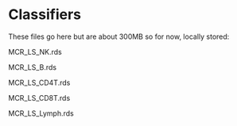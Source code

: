 # Classifiers

These files go here but are about 300MB so for now, locally stored:

MCR_LS_NK.rds

MCR_LS_B.rds

MCR_LS_CD4T.rds

MCR_LS_CD8T.rds

MCR_LS_Lymph.rds



